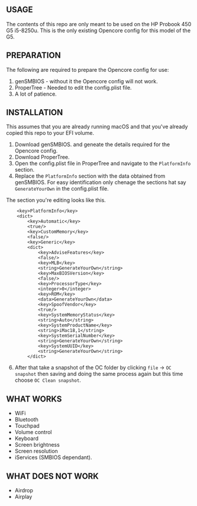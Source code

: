 ## USAGE

The contents of this repo are only meant to be used on the HP Probook 450 G5 i5-8250u.
This is the only existing Opencore config for this model of the G5.

## PREPARATION
    
The following are required to prepare the Opencore config for use:
        
1. genSMBIOS - without it the Opencore config will not work.
2. ProperTree -  Needed to edit the config.plist file.
3. A lot of patience.

## INSTALLATION
    
This assumes that you are already running macOS and that you've already copied this repo to your EFI volume.

1. Download genSMBIOS. and geneate the details required for the Opencore config.
2. Download ProperTree.
3. Open the config.plist file in ProperTree and navigate to the `PlatformInfo` section.
4. Replace the `PlatformInfo` section with the data obtained from genSMBIOS.
For easy identification only chenage the sections hat say `GenerateYourOwn` in the config.plist file.



The section you're editing looks like this.

```plist
    <key>PlatformInfo</key>
    <dict>
		<key>Automatic</key>
		<true/>
		<key>CustomMemory</key>
		<false/>
		<key>Generic</key>
		<dict>
			<key>AdviseFeatures</key>
			<false/>
			<key>MLB</key>
			<string>GenerateYourOwn</string>
			<key>MaxBIOSVersion</key>
			<false/>
			<key>ProcessorType</key>
			<integer>0</integer>
			<key>ROM</key>
			<data>GenerateYourOwn</data>
			<key>SpoofVendor</key>
			<true/>
			<key>SystemMemoryStatus</key>
			<string>Auto</string>
			<key>SystemProductName</key>
			<string>iMac18,1</string>
			<key>SystemSerialNumber</key>
			<string>GenerateYourOwn</string>
			<key>SystemUUID</key>
			<string>GenerateYourOwn</string>
		</dict>
```
         
6. After that take a snapshot of the OC folder by clicking `file` -> `OC snapshot` then saving and doing the same process again but this time choose `OC Clean snapshot`.

## WHAT WORKS
- WiFi
- Bluetooth
- Touchpad
- Volume control
- Keyboard
- Screen brightness
- Screen resolution
- iServices (SMBIOS dependant).

## WHAT DOES NOT WORK
- Airdrop
- Airplay